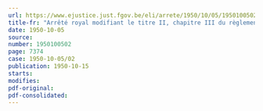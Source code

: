 ```yaml
---
url: https://www.ejustice.just.fgov.be/eli/arrete/1950/10/05/1950100502/justel
title-fr: "Arrêté royal modifiant le titre II, chapitre III du règlement général pour la protection du travail, approuvé par l'arrêté du Régent du 11 févriers 1946"
date: 1950-10-05
source:
number: 1950100502
page: 7374
case: 1950-10-05/02
publication: 1950-10-15
starts:
modifies:
pdf-original:
pdf-consolidated:
---
```


